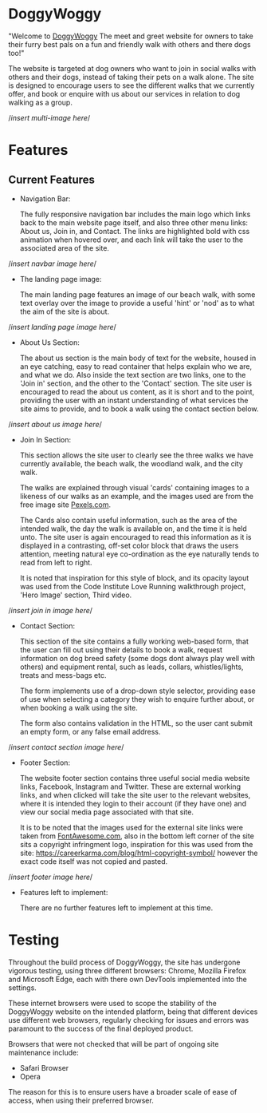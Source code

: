 # DoggyWoggy

"Welcome to [DoggyWoggy](https://github.com/Captain89/PortfolioProject1.git) The meet and greet website for owners to take their furry best pals on a fun and friendly walk with others and there dogs too!" 

The website is targeted at dog owners who want to join in social walks with others and their dogs, instead of taking their pets on a walk alone. The site is designed to encourage users to see the different walks that we currently offer, and book or enquire with us about our services in relation to dog walking as a group.

/*insert multi-image here*/

# Features

## Current Features

* Navigation Bar:

    The fully responsive navigation bar includes the main logo which links back to the main website page itself, and also three other menu links: About us, Join in, and Contact. The links are highlighted bold with css animation when hovered over, and each link will take the user to the associated area of the site.

/*insert navbar image here*/

* The landing page image:

    The main landing page features an image of our beach walk, with some text overlay over the image to provide a useful 'hint' or 'nod' as to what the aim of the site is about.

/*insert landing page image here*/

* About Us Section:

    The about us section is the main body of text for the website, housed in an eye catching, easy to read container that helps explain who we are, and what we do. Also inside the text section are two links, one to the 'Join in' section, and the other to the 'Contact' section. The site user is encouraged to read the about us content, as it is short and to the point, providing the user with an instant understanding of what services the site aims to provide, and to book a walk using the contact section below.

/*insert about us image here*/

* Join In Section:

    This section allows the site user to clearly see the three walks we have currently available, the beach walk, the woodland walk, and the city walk.

    The walks are explained through visual 'cards' containing images to a likeness of our walks as an example, and the images used are from the free image site [Pexels.com](https://www.pexels.com/).


    The Cards also contain useful information, such as the area of the intended walk, the day the walk is available on, and the time it is held unto. The site user is again encouraged to read this information as it is displayed in a contrasting, off-set color block that draws the users attention, meeting natural eye co-ordination as the eye naturally tends to read from left to right.

    It is noted that inspiration for this style of block, and its opacity layout was used from the Code Institute Love Running walkthrough project, 'Hero Image' section, Third video.

/*insert join in image here*/

* Contact Section:

    This section of the site contains a fully working web-based form, that the user can fill out using their details to book a walk, request information on dog breed safety (some dogs dont always play well with others) and equipment rental, such as leads, collars, whistles/lights, treats and mess-bags etc.

    The form implements use of a drop-down style selector, providing ease of use when selecting a category they wish to enquire further about, or when booking a walk using the site.

    The form also contains validation in the HTML, so the user cant submit an empty form, or any false email address.

/*insert contact section image here*/

* Footer Section:

    The website footer section contains three useful social media website links, Facebook, Instagram and Twitter. These are external working links, and when clicked will take the site user to the relevant websites, where it is intended they login to their account (if they have one) and view our social media page associated with that site.

    It is to be noted that the images used for the external site links were taken from [FontAwesome.com](https://fontawesome.com/), also in the bottom left corner of the site sits a copyright infringment logo, inspiration for this was used from the site: https://careerkarma.com/blog/html-copyright-symbol/ however the exact code itself was not copied and pasted.

/*insert footer image here*/

* Features left to implement:

    There are no further features left to implement at this time.


# Testing

Throughout the build process of DoggyWoggy, the site has undergone vigorous testing, using three different browsers: Chrome, Mozilla Firefox and Microsoft Edge, each with there own DevTools implemented into the settings.

These internet browsers were used to scope the stability of the DoggyWoggy website on the intended platform, being that different devices use different web browsers, regularly checking for issues and errors was paramount to the success of the final deployed product.

Browsers that were not checked that will be part of ongoing site maintenance include:

* Safari Browser
* Opera 

The reason for this is to ensure users have a broader scale of ease of access, when using their preferred browser.





